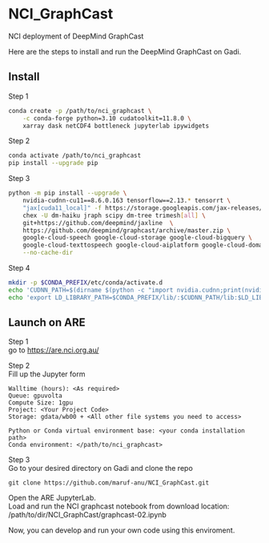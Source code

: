 # NCI_GraphCast
NCI deployment of DeepMind GraphCast

Here are the steps to install and run the DeepMind GraphCast on Gadi.

## Install
Step 1
```bash
conda create -p /path/to/nci_graphcast \
	-c conda-forge python=3.10 cudatoolkit=11.8.0 \
	xarray dask netCDF4 bottleneck jupyterlab ipywidgets 
``` 
Step 2
```bash
conda activate /path/to/nci_graphcast
pip install --upgrade pip
```

Step 3
```bash
python -m pip install --upgrade \
	nvidia-cudnn-cu11==8.6.0.163 tensorflow==2.13.* tensorrt \
	"jax[cuda11_local]" -f https://storage.googleapis.com/jax-releases/jax_cuda_releases.html \
	chex -U dm-haiku jraph scipy dm-tree trimesh[all] \
	git+https://github.com/deepmind/jaxline  \
	https://github.com/deepmind/graphcast/archive/master.zip \
	google-cloud-speech google-cloud-storage google-cloud-bigquery \
	google-cloud-texttospeech google-cloud-aiplatform google-cloud-domains \
	--no-cache-dir
```
Step 4

```bash
mkdir -p $CONDA_PREFIX/etc/conda/activate.d
echo 'CUDNN_PATH=$(dirname $(python -c "import nvidia.cudnn;print(nvidia.cudnn.__file__)"))' >> $CONDA_PREFIX/etc/conda/activate.d/env_vars.sh
echo 'export LD_LIBRARY_PATH=$CONDA_PREFIX/lib/:$CUDNN_PATH/lib:$LD_LIBRARY_PATH' >> $CONDA_PREFIX/etc/conda/activate.d/env_vars.sh

```


## Launch on ARE

Step 1 <br>
go to https://are.nci.org.au/

Step 2 <br>
Fill up the Jupyter form
```
Walltime (hours): <As required>
Queue: gpuvolta
Compute Size: 1gpu
Project: <Your Project Code>
Storage: gdata/wb00 + <All other file systems you need to access>

Python or Conda virtual environment base: <your conda installation path>
Conda environment: </path/to/nci_graphcast>

```

Step 3 <br>
Go to your desired directory on Gadi and clone the repo
```
git clone https://github.com/maruf-anu/NCI_GraphCast.git
```
Open the ARE JupyterLab. <br>
Load and run the NCI graphcast notebook from download location: /path/to/dir/NCI_GraphCast/graphcast-02.ipynb

Now, you can develop and run your own code using this enviroment. 


